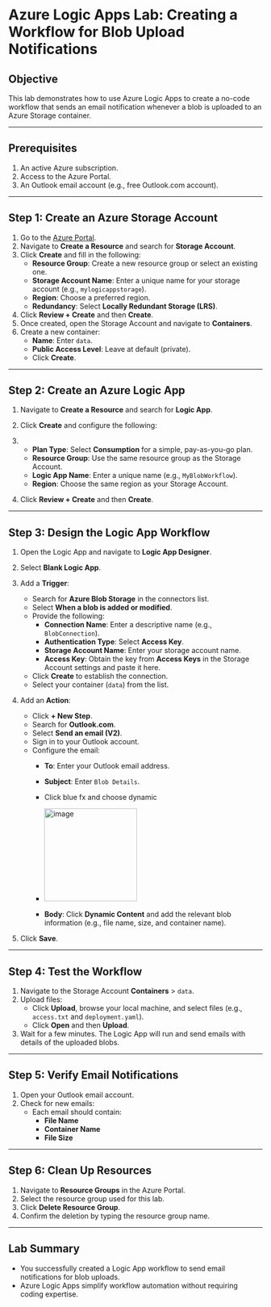 
# Azure Logic Apps Lab: Creating a Workflow for Blob Upload Notifications

## Objective
This lab demonstrates how to use Azure Logic Apps to create a no-code workflow that sends an email notification whenever a blob is uploaded to an Azure Storage container.

---

## Prerequisites
1. An active Azure subscription.
2. Access to the Azure Portal.
3. An Outlook email account (e.g., free Outlook.com account).

---

## Step 1: Create an Azure Storage Account
1. Go to the [Azure Portal](https://portal.azure.com).
2. Navigate to **Create a Resource** and search for **Storage Account**.
3. Click **Create** and fill in the following:
   - **Resource Group**: Create a new resource group or select an existing one.
   - **Storage Account Name**: Enter a unique name for your storage account (e.g., `mylogicappstorage`).
   - **Region**: Choose a preferred region.
   - **Redundancy**: Select **Locally Redundant Storage (LRS)**.
4. Click **Review + Create** and then **Create**.
5. Once created, open the Storage Account and navigate to **Containers**.
6. Create a new container:
   - **Name**: Enter `data`.
   - **Public Access Level**: Leave at default (private).
   - Click **Create**.

---

## Step 2: Create an Azure Logic App
1. Navigate to **Create a Resource** and search for **Logic App**.
2. Click **Create** and configure the following:
3. - **Plan Type**: Select **Consumption** for a simple, pay-as-you-go plan.
   - **Resource Group**: Use the same resource group as the Storage Account.
   - **Logic App Name**: Enter a unique name (e.g., `MyBlobWorkflow`).
   - **Region**: Choose the same region as your Storage Account.
   
4. Click **Review + Create** and then **Create**.

---

## Step 3: Design the Logic App Workflow
1. Open the Logic App and navigate to **Logic App Designer**.
2. Select **Blank Logic App**.
3. Add a **Trigger**:
   - Search for **Azure Blob Storage** in the connectors list.
   - Select **When a blob is added or modified**.
   - Provide the following:
     - **Connection Name**: Enter a descriptive name (e.g., `BlobConnection`).
     - **Authentication Type**: Select **Access Key**.
     - **Storage Account Name**: Enter your storage account name.
     - **Access Key**: Obtain the key from **Access Keys** in the Storage Account settings and paste it here.
   - Click **Create** to establish the connection.
   - Select your container (`data`) from the list.

4. Add an **Action**:
   - Click **+ New Step**.
   - Search for **Outlook.com**.
   - Select **Send an email (V2)**.
   - Sign in to your Outlook account.
   - Configure the email:
     - **To**: Enter your Outlook email address.
     - **Subject**: Enter `Blob Details`.
     - Click blue fx and choose dynamic
     - <img width="184" alt="image" src="https://github.com/user-attachments/assets/a3c8a948-3e55-4a80-81bc-9f076a3709cb" />

     - **Body**: Click **Dynamic Content** and add the relevant blob information (e.g., file name, size, and container name).

5. Click **Save**.

---

## Step 4: Test the Workflow
1. Navigate to the Storage Account **Containers** > `data`.
2. Upload files:
   - Click **Upload**, browse your local machine, and select files (e.g., `access.txt` and `deployment.yaml`).
   - Click **Open** and then **Upload**.
3. Wait for a few minutes. The Logic App will run and send emails with details of the uploaded blobs.

---

## Step 5: Verify Email Notifications
1. Open your Outlook email account.
2. Check for new emails:
   - Each email should contain:
     - **File Name**
     - **Container Name**
     - **File Size**

---

## Step 6: Clean Up Resources
1. Navigate to **Resource Groups** in the Azure Portal.
2. Select the resource group used for this lab.
3. Click **Delete Resource Group**.
4. Confirm the deletion by typing the resource group name.

---

## Lab Summary
- You successfully created a Logic App workflow to send email notifications for blob uploads.
- Azure Logic Apps simplify workflow automation without requiring coding expertise.
